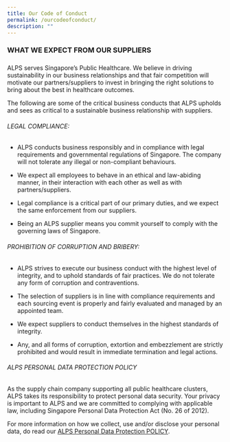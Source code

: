 ```yaml
---
title: Our Code of Conduct
permalink: /ourcodeofconduct/
description: ""
---
```

### WHAT WE EXPECT FROM OUR SUPPLIERS
### 
ALPS serves Singapore’s Public Healthcare. We believe in driving sustainability in our business relationships and that fair competition will motivate our partners/suppliers to invest in bringing the right solutions to bring about the best in healthcare outcomes.

The following are some of the critical business conducts that ALPS upholds and sees as critical to a sustainable business relationship with suppliers.

###### LEGAL COMPLIANCE:
* ALPS conducts business responsibly and in compliance with legal requirements and governmental regulations of Singapore. The company will not tolerate any illegal or non-compliant behaviours.

* We expect all employees to behave in an ethical and law-abiding manner, in their interaction with each other as well as with partners/suppliers.

* Legal compliance is a critical part of our primary duties, and we expect the same enforcement from our suppliers.

* Being an ALPS supplier means you commit yourself to comply with the governing laws of Singapore.

###### PROHIBITION OF CORRUPTION AND BRIBERY:

* ALPS strives to execute our business conduct with the highest level of integrity, and to uphold standards of fair practices. We do not tolerate any form of corruption and contraventions.

* The selection of suppliers is in line with compliance requirements and each sourcing event is properly and fairly evaluated and managed by an appointed team.

* We expect suppliers to conduct themselves in the highest standards of integrity.

* Any, and all forms of corruption, extortion and embezzlement are strictly prohibited and would result in immediate termination and legal actions.

###### ALPS PERSONAL DATA PROTECTION POLICY

As the supply chain company supporting all public healthcare clusters, ALPS takes its responsibility to protect personal data security. Your privacy is important to ALPS and we are committed to complying with applicable law, including Singapore Personal Data Protection Act (No. 26 of 2012).

  

For more information on how we collect, use and/or disclose your personal data, do read our [ALPS Personal Data Protection POLICY](/files/alps%20pdpa%20policy.pdf).